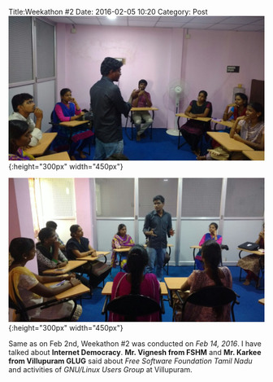 Title:Weekathon #2
Date: 2016-02-05 10:20
Category: Post
![WEEKATHON](../images/weekathon21.jpg){:height="300px" width="450px"}

![WEEKATHON](../images/weekathon22.jpg){:height="300px" width="450px"}

Same as on Feb 2nd, Weekathon #2 was conducted on *Feb 14, 2016*. I have talked about **Internet Democracy**.
**Mr. Vignesh from FSHM** and **Mr. Karkee from Villupuram GLUG** said about *Free Software Foundation Tamil Nadu* and activities of *GNU/Linux Users Group* at Villupuram. 


